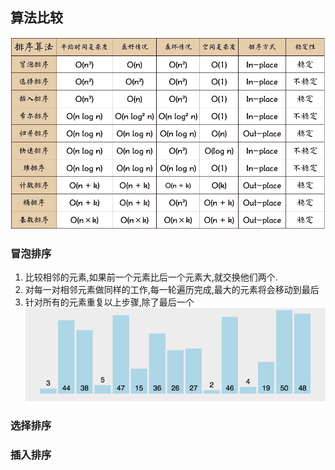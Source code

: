 ## 算法比较

![img.png](../attachment/排序算法比较.png)

### 冒泡排序

1. 比较相邻的元素,如果前一个元素比后一个元素大,就交换他们两个.
2. 对每一对相邻元素做同样的工作,每一轮遍历完成,最大的元素将会移动到最后
3. 针对所有的元素重复以上步骤,除了最后一个
   ![img_1.png](../attachment/冒泡排序动图.gif)

### 选择排序

### 插入排序

